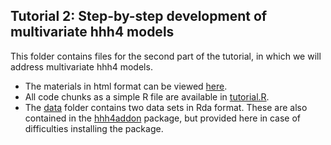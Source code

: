 ## Tutorial 2: Step-by-step development of multivariate hhh4 models

This folder contains files for the second part of the tutorial, in which we will address multivariate hhh4 models.

- The materials in html format can be viewed [here](https://htmlpreview.github.io/?https://github.com/cmmid/hhh4-workshop/blob/main/tutorial2_multivariate/tutorial.html).
- All code chunks as a simple R file are available in  [tutorial.R](https://raw.githubusercontent.com/cmmid/hhh4-workshop/main/tutorial2_multivariate/tutorial.R).
- The [data](https://github.com/cmmid/hhh4-workshop/tree/main/tutorial2_multivariate/data) folder contains two data sets in Rda format. These are also contained in the [hhh4addon](https://github.com/jbracher/hhh4addon) package, but provided here in case of difficulties installing the package.
